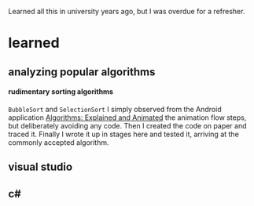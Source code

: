 Learned all this in university years ago, but I was overdue for a refresher.

# learned

## analyzing popular algorithms

#### rudimentary sorting algorithms 

`BubbleSort` and `SelectionSort` I simply observed from the Android application [Algorithms: Explained and Animated](https://play.google.com/store/apps/details?id=wiki.algorithm.algorithms) the animation flow steps, but deliberately avoiding any code. Then I created the code on paper and traced it. Finally I wrote it up in stages here and tested it, arriving at the commonly accepted algorithm.



## visual studio

## c# 
